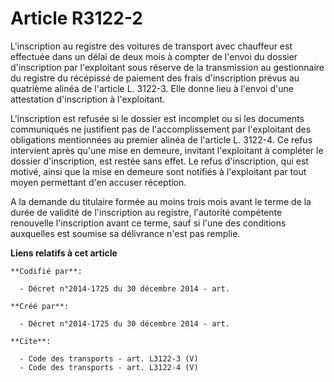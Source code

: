 # Article R3122-2

L'inscription au registre des voitures de transport avec chauffeur est effectuée dans un délai de deux mois à compter de
l'envoi du dossier d'inscription par l'exploitant sous réserve de la transmission au gestionnaire du registre du récépissé de
paiement des frais d'inscription prévus au quatrième alinéa de l'article L. 3122-3. Elle donne lieu à l'envoi d'une
attestation d'inscription à l'exploitant. 

L'inscription est refusée si le dossier est incomplet ou si les documents communiqués ne justifient pas de l'accomplissement
par l'exploitant des obligations mentionnées au premier alinéa de l'article L. 3122-4. Ce refus intervient après qu'une mise
en demeure, invitant l'exploitant à compléter le dossier d'inscription, est restée sans effet. Le refus d'inscription, qui
est motivé, ainsi que la mise en demeure sont notifiés à l'exploitant par tout moyen permettant d'en accuser réception. 

A la demande du titulaire formée au moins trois mois avant le terme de la durée de validité de l'inscription au registre,
l'autorité compétente renouvelle l'inscription avant ce terme, sauf si l'une des conditions auxquelles est soumise sa
délivrance n'est pas remplie.

**Liens relatifs à cet article**

	**Codifié par**:

	  - Décret n°2014-1725 du 30 décembre 2014 - art.

	**Créé par**:

	  - Décret n°2014-1725 du 30 décembre 2014 - art.

	**Cite**:

	  - Code des transports - art. L3122-3 (V)
	  - Code des transports - art. L3122-4 (V)
